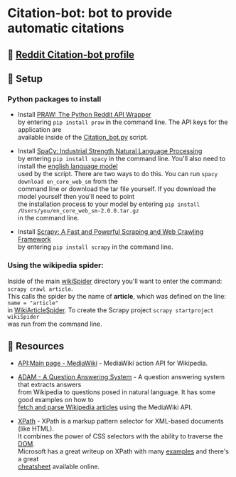# Citation-bot: bot to provide automatic citations

## :see_no_evil: [Reddit Citation-bot profile](https://www.reddit.com/user/Citation-bot/)

## :wrench: Setup
### Python packages to install
- Install [PRAW: The Python Reddit API Wrapper](https://praw.readthedocs.io/en/latest/)</br>
  by entering `pip install praw` in the command line. The API keys for the application are</br>
  available inside of the [Citation_bot.py](Citation_bot.py) script.
  
- Install [SpaCy: Industrial Strength Natural Language Processing](https://spacy.io/)</br>
  by entering `pip install spacy` in the command line. You'll also need to install the [english language model](https://github.com/explosion/spacy-models/releases//tag/en_core_web_sm-2.0.0)</br>
  used by the script. There are two ways to do this. You can run `spacy download en_core_web_sm` from the</br>
  command line or download the tar file yourself. If you download the model yourself then you'll need to point</br>
  the installation process to your model by entering `pip install /Users/you/en_core_web_sm-2.0.0.tar.gz`</br> 
  in the command line.
 
- Install [Scrapy: A Fast and Powerful Scraping and Web Crawling Framework](https://scrapy.org/)<br>
  by entering `pip install scrapy` in the command line.

### Using the wikipedia spider:
Inside of the main [wikiSpider](wikiSpider) directory you'll want to enter the command: `scrapy crawl article`.</br>
This calls the spider by the name of **article**, which was defined on the line: `name = "article"`</br> 
in [WikiArticleSpider](/wikiSpider/wikiSpider/spiders/WikiArticleSpider.py). To create the Scrapy project `scrapy startproject wikiSpider`</br>
was run from the command line.

## :book: Resources
- [API:Main page - MediaWiki](https://www.mediawiki.org/wiki/API:Main_page) - MediaWiki action API for Wikipedia.

- [ADAM - A Question Answering System](https://github.com/5hirish/adam_qas) - A question answering system that extracts answers</br>
  from Wikipedia to questions posed in natural language. It has some good examples on how to</br>
  [fetch and parse Wikipedia articles](https://github.com/5hirish/adam_qas/tree/master/qas/wiki) using the MediaWiki API.

- [XPath](https://en.wikipedia.org/wiki/XPath) - XPath is a markup pattern selector for XML-based documents (like HTML).</br>
  It combines the power of CSS selectors with the ability to traverse the [DOM](https://en.wikipedia.org/wiki/Document_Object_Model).</br>
  Microsoft has a great writeup on XPath with many [examples](https://msdn.microsoft.com/en-us/library/ms256086(v=vs.110).aspx) and there's
  a great </br> [cheatsheet](https://devhints.io/xpath) available online.
